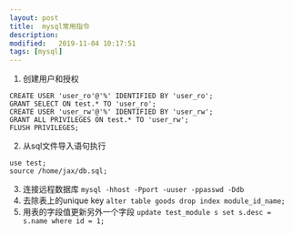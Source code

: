 ```yaml
---
layout: post
title:  mysql常用指令
description: 
modified:   2019-11-04 10:17:51
tags: [mysql]
---
```


1. 创建用户和授权
```
CREATE USER 'user_ro'@'%' IDENTIFIED BY 'user_ro';
GRANT SELECT ON test.* TO 'user_ro';
CREATE USER 'user_rw'@'%' IDENTIFIED BY 'user_rw';
GRANT ALL PRIVILEGES ON test.* TO 'user_rw';
FLUSH PRIVILEGES;
```
2. 从sql文件导入语句执行
```
use test;
source /home/jax/db.sql;
```
3. 连接远程数据库
`mysql -hhost -Pport -uuser -ppasswd -Ddb`
4. 去除表上的unique key
`alter table goods drop index module_id_name;`
5. 用表的字段值更新另外一个字段
`update test_module s set s.desc = s.name where id = 1;`
